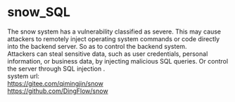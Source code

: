 # snow_SQL
The snow system has a vulnerability classified as severe. This may cause attackers to remotely inject operating system commands or code directly into the backend server. So as to control the backend system.  
Attackers can steal sensitive data, such as user credentials, personal information, or business data, by injecting malicious SQL queries. Or control the server through SQL injection .  
system url:  
https://gitee.com/qimingjin/snow  
https://github.com/DingFlow/snow
